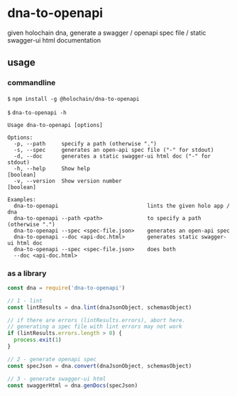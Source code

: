 # dna-to-openapi

given holochain dna, generate a swagger / openapi spec file / static swagger-ui html documentation

## usage

### commandline

`$` `npm install -g @holochain/dna-to-openapi`

`$` `dna-to-openapi -h`

```
Usage dna-to-openapi [options]

Options:
  -p, --path     specify a path (otherwise ".")
  -s, --spec     generates an open-api spec file ("-" for stdout)
  -d, --doc      generates a static swagger-ui html doc ("-" for stdout)
  -h, --help     Show help                                             [boolean]
  -v, --version  Show version number                                   [boolean]

Examples:
  dna-to-openapi                            lints the given holo app / dna
  dna-to-openapi --path <path>              to specify a path (otherwise ".")
  dna-to-openapi --spec <spec-file.json>    generates an open-api spec
  dna-to-openapi --doc <api-doc.html>       generates static swagger-ui html doc
  dna-to-openapi --spec <spec-file.json>    does both
  --doc <api-doc.html>
```

### as a library

```javascript
const dna = require('dna-to-openapi')

// 1 - lint
const lintResults = dna.lint(dnaJsonObject, schemasObject)

// if there are errors (lintResults.errors), abort here.
// generating a spec file with lint errors may not work
if (lintResults.errors.length > 0) {
  process.exit(1)
}

// 2 - generate openapi spec
const specJson = dna.convert(dnaJsonObject, schemasObject)

// 3 - generate swagger-ui html
const swaggerHtml = dna.genDocs(specJson)
```
